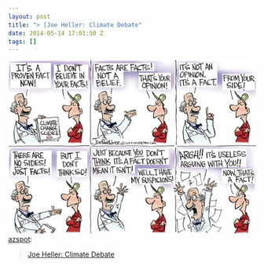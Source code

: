 ```yaml
---
layout: post
title: "> [Joe Heller: Climate Debate"
date: 2014-05-14 17:01:50 Z
tags: []
---
```

![](/media/2014/05/85732961763.jpg)
[azspot](http://azspot.net/post/85628430194/joe-heller-climate-debate):

> [Joe Heller: Climate Debate](http://iphone.caglerss.com/media/cartoons/77/2014/05/09/148271_600.jpg)
